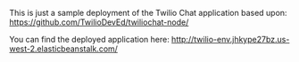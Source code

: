 This is just a sample deployment of the Twilio Chat application based upon:
https://github.com/TwilioDevEd/twiliochat-node/

You can find the deployed application here:
http://twilio-env.jhkype27bz.us-west-2.elasticbeanstalk.com/